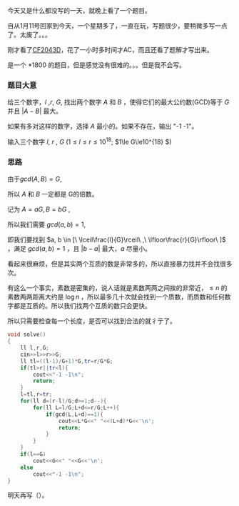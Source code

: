 今天又是什么都没写的一天，就晚上看了一个题目。

自从1月11号回家到今天，一个星期多了，一直在玩，写题很少，要稍微多写一点了。太废了。。。

刚才看了[CF2043D](https://codeforces.com/problemset/problem/2043/D)，花了一小时多时间才AC，而且还看了题解才写出来。

是一个 *1800 的题目，但是感觉没有很难的。。。但是我不会写。

### 题目大意

给三个数字，$l$ ,$r$, $G$, 找出两个数字 $A$ 和 $B$ ，使得它们的最大公约数(GCD)等于 $G$ 并且 $|A-B|$ 最大。

如果有多对这样的数字，选择 $A$ 最小的。如果不存在，输出 "\-1 -1"。

输入三个数字 $l$, $r$ , $G$ ($1\le l\le r\le10^{18}$; $1\le G\le10^{18} $)

### 思路

由于$gcd(A,B)=G$,

所以 $A$ 和 $B$ 一定都是 G的倍数。

记为 $A=aG,B=bG$ ,

所以我们需要 $gcd(a,b)=1$,

即我们要找到 $a, b \in [\ \lceil\frac{l}{G}\rceil\ ,\ \lfloor\frac{r}{G}\rfloor\ ]$ ，满足 $gcd(a,b)=1$ ，且 $|b-a|$ 最大，$a$ 尽量小。

看起来很麻烦，但是其实两个互质的数是非常多的，所以直接暴力找并不会找很多次。

有这么一个事实，素数是密集的，说人话就是素数两两之间挨的非常近，$\le n$ 的素数两两距离大约是 $\log n$ ，所以最多几十次就会找到一个质数，而质数和任何数字都是互质的。所以我们找两个互质的数只会更快。

所以只需要检查每一个长度，是否可以找到合法的就彳亍了。

```c++
void solve()
{
    ll l,r,G;
    cin>>l>>r>>G;
    ll tl=((l-1)/G+1)*G,tr=r/G*G;
    if(tl>r||tr<l){
        cout<<"-1 -1\n";
        return;
    }
    l=tl,r=tr;
    for(ll d=(r-l)/G;d>=1;d--){
        for(ll L=l/G;L+d<=r/G;L++){
            if(gcd(L,L+d)==1){
                cout<<L*G<<" "<<(L+d)*G<<'\n';
                return;
            }
        }
    }
    if(l==G)
        cout<<G<<" "<<G<<'\n';
    else
        cout<<"-1 -1\n";
}
```

明天再写（）。